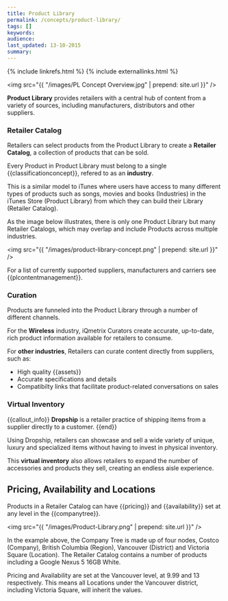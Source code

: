 ```yaml
---
title: Product Library
permalink: /concepts/product-library/
tags: []
keywords: 
audience: 
last_updated: 13-10-2015
summary: 
---
```


{% include linkrefs.html %}
{% include externallinks.html %}

<img src="{{ "/images/PL Concept Overview.jpg" | prepend: site.url }}" />

**Product Library** provides retailers with a central hub of content from a variety of sources, including manufacturers, distributors and other suppliers.

### Retailer Catalog

Retailers can select products from the Product Library to create a **Retailer Catalog**, a collection of products that can be sold.

Every Product in Product Library must belong to a single {{classificationconcept}}, refered to as an **industry**.

This is a similar model to iTunes where users have access to many different types of products such as songs, movies and books (Industries) in the iTunes Store (Product Library) from which they can build their Library (Retailer Catalog). 

As the image below illustrates, there is only one Product Library but many Retailer Catalogs, which may overlap and include Products across multiple industries. 

<img src="{{ "/images/product-library-concept.png" | prepend: site.url }}" />

For a list of currently supported suppliers, manufacturers and carriers see {{plcontentmanagement}}.

### Curation

Products are funneled into the Product Library through a number of different channels.

For the **Wireless** industry, iQmetrix Curators create accurate, up-to-date, rich product information available for retailers to consume.

For **other industries**, Retailers can curate content directly from suppliers, such as:

* High quality {{assets}} 
* Accurate specifications and details
* Compatibilty links that facilitate product-related conversations on sales

### Virtual Inventory

{{callout_info}}
<strong>Dropship</strong> is a retailer practice of shipping items from a supplier directly to a customer.
{{end}}

Using Dropship, retailers can showcase and sell a wide variety of unique, luxury and specialized items without having to invest in physical inventory. 

This **virtual inventory** also allows retailers to expand the number of accessories and products they sell, creating an endless aisle experience.

## Pricing, Availability and Locations

Products in a Retailer Catalog can have {{pricing}} and {{availability}} set at any level in the {{companytree}}.

<img src="{{ "/images/Product-Library.png" | prepend: site.url }}" />

In the example above, the Company Tree is made up of four nodes, Costco (Company), British Columbia (Region), Vancouver (District) and Victoria Square (Location). The Retailer Catalog contains a number of products including a Google Nexus 5 16GB White.

Pricing and Availability are set at the Vancouver level, at 9.99 and 13 respectively. This means all Locations under the Vancouver district, including Victoria Square, will inherit the values.
